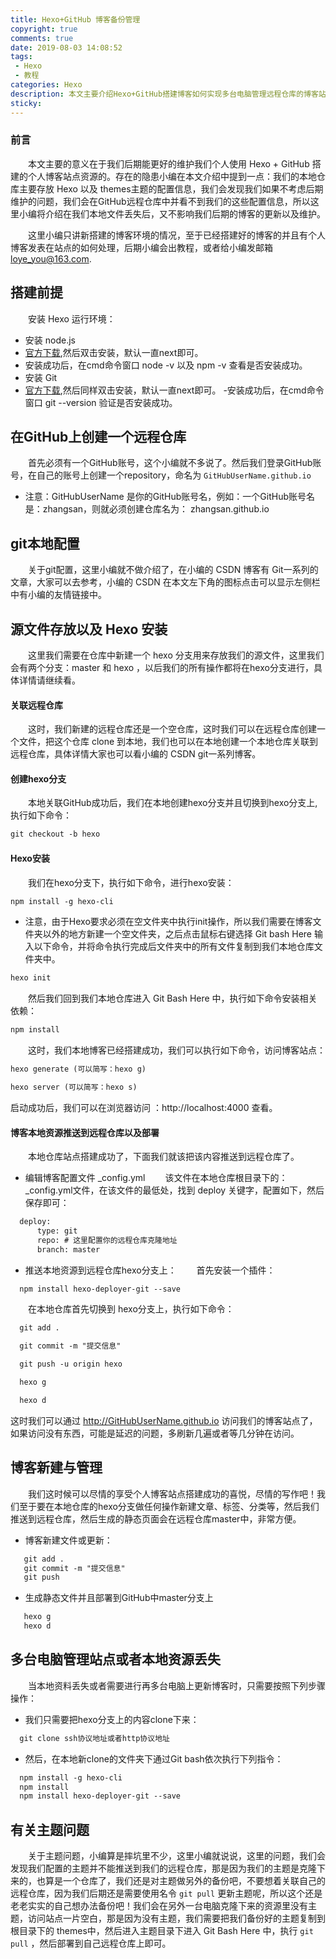 ```yaml
---
title: Hexo+GitHub 博客备份管理
copyright: true
comments: true
date: 2019-08-03 14:08:52
tags: 
 - Hexo
 - 教程
categories: Hexo
description: 本文主要介绍Hexo+GitHub搭建博客如何实现多台电脑管理远程仓库的博客站点资源，例如：后期我们电脑上的本地仓库丢失，或者存放本地仓库的电脑出现问题打不开本地仓库来管理个人站点，我们又该如何？？？
sticky:
---
```

### 前言
&emsp;&emsp;本文主要的意义在于我们后期能更好的维护我们个人使用 Hexo + GitHub 搭建的个人博客站点资源的。存在的隐患小编在本文介绍中提到一点：我们的本地仓库主要存放 Hexo 以及 themes主题的配置信息，我们会发现我们如果不考虑后期维护的问题，我们会在GitHub远程仓库中并看不到我们的这些配置信息，所以这里小编将介绍在我们本地文件丢失后，又不影响我们后期的博客的更新以及维护。

&emsp;&emsp;这里小编只讲新搭建的博客环境的情况，至于已经搭建好的博客的并且有个人博客发表在站点的如何处理，后期小编会出教程，或者给小编发邮箱 loye_you@163.com.

## 搭建前提
&emsp;&emsp;安装 Hexo 运行环境：
 - 安装 node.js
  - [官方下载](https://nodejs.org/en/download/),然后双击安装，默认一直next即可。
  - 安装成功后，在cmd命令窗口 node -v 以及 npm -v 查看是否安装成功。
 - 安装 Git
  - [官方下载](https://git-scm.com/download/win),然后同样双击安装，默认一直next即可。
  -安装成功后，在cmd命令窗口 git --version 验证是否安装成功。

## 在GitHub上创建一个远程仓库
&emsp;&emsp;首先必须有一个GitHub账号，这个小编就不多说了。然后我们登录GitHub账号，在自己的账号上创建一个repository，命名为 `GitHubUserName.github.io`

 - 注意：GitHubUserName 是你的GitHub账号名，例如：一个GitHub账号名是：zhangsan，则就必须创建仓库名为： zhangsan.github.io 

## git本地配置
&emsp;&emsp;关于git配置，这里小编就不做介绍了，在小编的 CSDN 博客有 Git一系列的文章，大家可以去参考，小编的 CSDN 在本文左下角的图标点击可以显示左侧栏中有小编的友情链接中。

## 源文件存放以及 Hexo 安装
&emsp;&emsp;这里我们需要在仓库中新建一个 hexo 分支用来存放我们的源文件，这里我们会有两个分支：master 和 hexo ，以后我们的所有操作都将在hexo分支进行，具体详情请继续看。

#### 关联远程仓库
&emsp;&emsp;这时，我们新建的远程仓库还是一个空仓库，这时我们可以在远程仓库创建一个文件，把这个仓库 clone 到本地，我们也可以在本地创建一个本地仓库关联到远程仓库，具体详情大家也可以看小编的 CSDN git一系列博客。

#### 创建hexo分支
&emsp;&emsp;本地关联GitHub成功后，我们在本地创建hexo分支并且切换到hexo分支上,执行如下命令：
```xml
git checkout -b hexo
```
#### Hexo安装
&emsp;&emsp;我们在hexo分支下，执行如下命令，进行hexo安装：
```xml
npm install -g hexo-cli
```
 - 注意，由于Hexo要求必须在空文件夹中执行init操作，所以我们需要在博客文件夹以外的地方新建一个空文件夹，之后点击鼠标右键选择 Git bash Here 输入以下命令，并将命令执行完成后文件夹中的所有文件复制到我们本地仓库文件夹中。
```xml
hexo init
```
&emsp;&emsp;然后我们回到我们本地仓库进入 Git Bash Here 中，执行如下命令安装相关依赖：
```xml
npm install
```
&emsp;&emsp;这时，我们本地博客已经搭建成功，我们可以执行如下命令，访问博客站点：
```xml
hexo generate (可以简写：hexo g)

hexo server (可以简写：hexo s)
```
启动成功后，我们可以在浏览器访问 ：http://localhost:4000 查看。

#### 博客本地资源推送到远程仓库以及部署
&emsp;&emsp;本地仓库站点搭建成功了，下面我们就该把该内容推送到远程仓库了。
 - 编辑博客配置文件 _config.yml
  &emsp;&emsp;该文件在本地仓库根目录下的： _config.yml文件，在该文件的最低处，找到 deploy 关键字，配置如下，然后保存即可：
  ```xml
    deploy:
        type: git
        repo: # 这里配置你的远程仓库克隆地址
        branch: master
  ```
 - 推送本地资源到远程仓库hexo分支上：
  &emsp;&emsp;首先安装一个插件：
  ```xml
    npm install hexo-deployer-git --save
  ```
  &emsp;&emsp;在本地仓库首先切换到 hexo分支上，执行如下命令：
  ```xml
    git add .

    git commit -m "提交信息"

    git push -u origin hexo

    hexo g

    hexo d
  ```
这时我们可以通过 http://GitHubUserName.github.io 访问我们的博客站点了，如果访问没有东西，可能是延迟的问题，多刷新几遍或者等几分钟在访问。

## 博客新建与管理
&emsp;&emsp;我们这时候可以尽情的享受个人博客站点搭建成功的喜悦，尽情的写作吧！我们至于要在本地仓库的hexo分支做任何操作新建文章、标签、分类等，然后我们推送到远程仓库，然后生成的静态页面会在远程仓库master中，非常方便。
 - 博客新建文件或更新：
 ```xml
    git add .
    git commit -m "提交信息"
    git push
 ```
 - 生成静态文件并且部署到GitHub中master分支上
 ```xml
    hexo g
    hexo d
 ```

## 多台电脑管理站点或者本地资源丢失
 &emsp;&emsp;当本地资料丢失或者需要进行再多台电脑上更新博客时，只需要按照下列步骤操作：
  - 我们只需要把hexo分支上的内容clone下来：
  ```xml
    git clone ssh协议地址或者http协议地址
  ```
  - 然后，在本地新clone的文件夹下通过Git bash依次执行下列指令：
  ```xml
    npm install -g hexo-cli
    npm install
    npm install hexo-deployer-git --save
  ```

## 有关主题问题
&emsp;&emsp;关于主题问题，小编算是摔坑里不少，这里小编就说说，这里的问题，我们会发现我们配置的主题并不能推送到我们的远程仓库，那是因为我们的主题是克隆下来的，也算是一个仓库了，我们还是对主题做另外的备份吧，不要想着关联自己的远程仓库，因为我们后期还是需要使用名令 `git pull` 更新主题呢，所以这个还是老老实实的自己想办法备份吧！我们会在另外一台电脑克隆下来的资源里没有主题，访问站点一片空白，那是因为没有主题，我们需要把我们备份好的主题复制到根目录下的 themes中，然后进入主题目录下进入 Git Bash Here 中，执行 `git pull` ，然后部署到自己远程仓库上即可。
